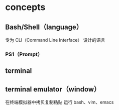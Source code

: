 # concepts

## Bash/Shell（language）

专为 CLI（Command Line Interface） 设计的语言

### PS1（Prompt）


## terminal



## terminal emulator（window）

在终端模拟器中拷贝复制粘贴
运行 bash、vim、emacs


## 


